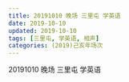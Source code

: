 ```yaml
---
title: 20191010 晚场 三里屯 学英语
date: 2019-10-10
updated: 2019-10-10
tags: [三里屯, 学英语, 相声]
categories: (2019)己亥年场次
---
```

20191010 晚场 三里屯 学英语

